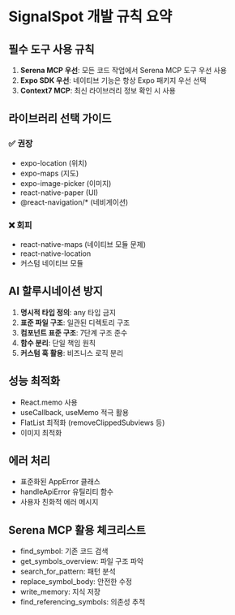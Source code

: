 # SignalSpot 개발 규칙 요약

## 필수 도구 사용 규칙
1. **Serena MCP 우선**: 모든 코드 작업에서 Serena MCP 도구 우선 사용
2. **Expo SDK 우선**: 네이티브 기능은 항상 Expo 패키지 우선 선택
3. **Context7 MCP**: 최신 라이브러리 정보 확인 시 사용

## 라이브러리 선택 가이드
### ✅ 권장
- expo-location (위치)
- expo-maps (지도)
- expo-image-picker (이미지)
- react-native-paper (UI)
- @react-navigation/* (네비게이션)

### ❌ 회피
- react-native-maps (네이티브 모듈 문제)
- react-native-location
- 커스텀 네이티브 모듈

## AI 할루시네이션 방지
1. **명시적 타입 정의**: any 타입 금지
2. **표준 파일 구조**: 일관된 디렉토리 구조
3. **컴포넌트 표준 구조**: 7단계 구조 준수
4. **함수 분리**: 단일 책임 원칙
5. **커스텀 훅 활용**: 비즈니스 로직 분리

## 성능 최적화
- React.memo 사용
- useCallback, useMemo 적극 활용
- FlatList 최적화 (removeClippedSubviews 등)
- 이미지 최적화

## 에러 처리
- 표준화된 AppError 클래스
- handleApiError 유틸리티 함수
- 사용자 친화적 에러 메시지

## Serena MCP 활용 체크리스트
- find_symbol: 기존 코드 검색
- get_symbols_overview: 파일 구조 파악
- search_for_pattern: 패턴 분석
- replace_symbol_body: 안전한 수정
- write_memory: 지식 저장
- find_referencing_symbols: 의존성 추적